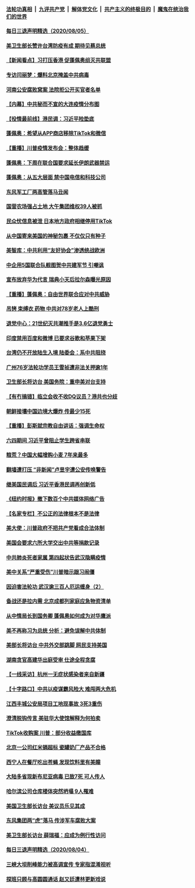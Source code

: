 ####  [法轮功真相](../../../../basic/blob/master/README.md?t=08061302) &nbsp;|&nbsp; [九评共产党](../../../../9ping.md/blob/master/README.md?t=08061302) &nbsp;|&nbsp; [解体党文化](../../../../jtdwh.md/blob/master/README.md?t=08061302)  &nbsp;|&nbsp; [共产主义的终极目的](../../../../gczydzjmd.md/blob/master/README.md?t=08061302) &nbsp;|&nbsp; [魔鬼在统治我们的世界](../../../../mgztzwmdsj.md/blob/master/README.md?t=08061302) 

#### [每日三退声明精选（2020/08/05）](../pages/nsc413/n12310251.md?t=08061302) 

#### [美卫生部长赞许台湾防疫有成 期待见蔡总统](../pages/nsc413/n12310147.md?t=08061302) 

#### [【新闻看点】习打压香港 促蓬佩奥组灭共联盟](../pages/nsc413/n12309720.md?t=08061302) 

#### [专访闫丽梦：爆料北京掩盖中共病毒](../pages/nsc413/n12309844.md?t=08061302) 

#### [河南公安腐败窝案 法院拒公开买官者名单](../pages/nsc413/n12309746.md?t=08061302) 

#### [【内幕】中共秘而不宣的大连疫情分布图](../pages/nsc413/n12305587.md?t=08061302) 

#### [【役情最前线】港民调：习近平险垫底](../pages/nsc413/n12309538.md?t=08061302) 

#### [蓬佩奥：希望从APP商店移除TikTok和微信](../pages/nsc413/n12309316.md?t=08061302) 

#### [【重播】川普疫情发布会：整体趋缓](../pages/nsc413/n12309556.md?t=08061302) 

#### [蓬佩奥：下周在联合国要求延长伊朗武器禁运](../pages/nsc413/n12309756.md?t=08061302) 

#### [蓬佩奥：从五大层面 禁中国电信和科技公司](../pages/nsc413/n12309561.md?t=08061302) 

#### [东风军工厂两高管落马丑闻](../pages/nsc413/n12309712.md?t=08061302) 

#### [国营农场强占土地 大午集团维权39人被抓](../pages/nsc413/n12309711.md?t=08061302) 

#### [民众忧信息被泄 日本地方政府相继停用TikTok](../pages/nsc413/n12309570.md?t=08061302) 

#### [从中国寄来美国的神秘包裹 不仅仅只有种子](../pages/nsc413/n12309606.md?t=08061302) 

#### [美智库：中共利用“友好协会”渗透统战欧洲](../pages/nsc413/n12309517.md?t=08061302) 

#### [中企用5国联合队舰图贺中共建军节 引嘲讽](../pages/nsc413/n12309534.md?t=08061302) 

#### [宣布放弃华为代言 瑞典小天后拉尔森曝光原因](../pages/nsc413/n12309278.md?t=08061302) 

#### [【重播】蓬佩奥：自由世界联合应对中共威胁](../pages/nsc413/n12307698.md?t=08061302) 

#### [吊铐 束缚衣 药物 中共对78岁老人上酷刑](../pages/nsc413/n12305992.md?t=08061302) 

#### [退党中心：21世纪灭共潮推手是3.6亿退党勇士](../pages/nsc413/n12308477.md?t=08061302) 

#### [印度禁用百度和微博 已要求谷歌和苹果下架](../pages/nsc413/n12309405.md?t=08061302) 

#### [台湾仍不开放陆生入境 陆委会：系中共阻挠](../pages/nsc413/n12309433.md?t=08061302) 

#### [广州76岁法轮功学员王雪祯遭非法关押逾1年](../pages/nsc413/n12305488.md?t=08061302) 

#### [卫生部长将访台 美国务院：重申美对台支持](../pages/nsc413/n12309266.md?t=08061302) 

#### [【有冇搞错】临立会收不收DQ议员？港共也分歧](../pages/nsc413/n12309373.md?t=08061302) 

#### [朝鲜接壤中国边境大爆炸 传最少15死](../pages/nsc413/n12309437.md?t=08061302) 

#### [【重播】彭斯就宗教自由讲话：强调生命权](../pages/nsc413/n12309049.md?t=08061302) 

#### [六四期间 习近平曾阻止学生跨省串联](../pages/nsc413/n12309159.md?t=08061302) 

#### [粮荒？中国大幅增购小麦 7年来最多](../pages/nsc413/n12309202.md?t=08061302) 

#### [翻墙遭打压 “非新闻”卢昱宇遭公安传唤警告](../pages/nsc413/n12309207.md?t=08061302) 

#### [继美国民调后 习近平香港民调再创新低](../pages/nsc413/n12308849.md?t=08061302) 

#### [《纽约时报》撤下数百个中共媒体网络广告](../pages/nsc413/n12309270.md?t=08061302) 

#### [【名家专栏】不公正的法律根本不是法律](../pages/nsc413/n12300831.md?t=08061302) 

#### [美大使：川普政府不把共产党看成合法体制](../pages/nsc413/n12309039.md?t=08061302) 

#### [美国会要求六所大学交出中共等捐款记录](../pages/nsc413/n12308964.md?t=08061302) 

#### [中共肺炎死者家属 第四起状告武汉隐瞒疫情](../pages/nsc413/n12308805.md?t=08061302) 

#### [美中关系“严重受伤”川普暗示跟习闹僵](../pages/nsc413/n12308293.md?t=08061302) 

#### [因迫害法轮功 武汉逾三百人厄运缠身（2）](../pages/nsc413/n12284512.md?t=08061302) 

#### [备战还是拉内需 北京成都列家庭应急物资清单](../pages/nsc413/n12308366.md?t=08061302) 

#### [从中情局长到国务卿 蓬佩奥如何成为对华鹰派](../pages/nsc413/n12308567.md?t=08061302) 

#### [美不再称习为总统 分析：避免误解中共体制](../pages/nsc413/n12308514.md?t=08061302) 

#### [美部长将访台 中共外交部跳脚 网民支持美国](../pages/nsc413/n12308245.md?t=08061302) 

#### [湖南贪官高建华出庭受审 仕途全程贪腐](../pages/nsc413/n12308118.md?t=08061302) 

#### [【一线采访】杭州一无症状感染者来自新疆](../pages/nsc413/n12308510.md?t=08061302) 

#### [【十字路口】中共以疫谋霸风险大 难闯两大危机](../pages/nsc413/n12307550.md?t=08061302) 

#### [江西丰城公安局项目工地现事故 3死3重伤](../pages/nsc413/n12308552.md?t=08061302) 

#### [澄清脱钩传言 美驻华大使馆解释为何拍卖](../pages/nsc413/n12308463.md?t=08061302) 

#### [TikTok收购案 川普：部分收益缴国库](../pages/nsc413/n12308403.md?t=08061302) 


#### [北京一公司红米镉超标 瓷罐奶厂产品不合格](../pages/nsc413/n12307901.md?t=08061302) 

#### [西宁人在餐厅吃出苍蝇 发现饮料里有美瞳](../pages/nsc413/n12308143.md?t=08061302) 

#### [大陆多省现新布尼亚病毒 已致7死 可人传人](../pages/nsc413/n12307751.md?t=08061302) 

#### [哈尔滨公司仓库楼体突然坍塌 9人罹难](../pages/nsc413/n12307656.md?t=08061302) 

#### [美国卫生部长访台 美议员乐见其成](../pages/nsc413/n12307608.md?t=08061302) 

#### [东风集团两“虎”落马 传涉军车腐败大案](../pages/nsc413/n12307334.md?t=08061302) 

#### [美卫生部长访台 薛瑞福：应成为例行性访问](../pages/nsc413/n12307596.md?t=08061302) 

#### [每日三退声明精选（2020/08/04）](../pages/nsc413/n12307610.md?t=08061302) 

#### [三峡大坝削峰能力被高调宣传 专家指混淆视听](../pages/nsc413/n12306667.md?t=08061302) 

#### [探班只顾与高圆圆通话 赵又廷遭林更新戏说](../pages/nsc413/n12307256.md?t=08061302) 

